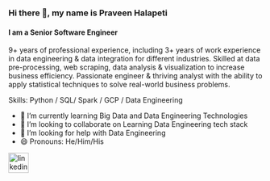 ### Hi there 👋, my name is Praveen Halapeti
#### I am a Senior Software Engineer
9+ years of professional experience, including 3+ years of work experience in data engineering & data integration for different industries. Skilled at data pre-processing, web scraping, data analysis & visualization to increase business efficiency. Passionate engineer & thriving analyst with the ability to apply statistical techniques to solve real-world business problems.

Skills: Python / SQL/ Spark / GCP / Data Engineering

- 🌱 I’m currently learning Big Data and Data Engineering Technologies 
- 👯 I’m looking to collaborate on Learning Data Engineering tech stack 
- 🤔 I’m looking for help with Data Engineering 
- 😄 Pronouns: He/Him/His 


[<img src='https://cdn.jsdelivr.net/npm/simple-icons@3.0.1/icons/linkedin.svg' alt='linkedin' height='40'>](https://www.linkedin.com/in/praveen-halapeti/)  

